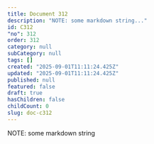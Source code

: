 ```yaml
---
title: Document 312
description: "NOTE: some markdown string..."
id: C312
"no": 312
order: 312
category: null
subCategory: null
tags: []
created: "2025-09-01T11:11:24.425Z"
updated: "2025-09-01T11:11:24.425Z"
published: null
featured: false
draft: true
hasChildren: false
childCount: 0
slug: doc-c312
---
```


NOTE: some markdown string
